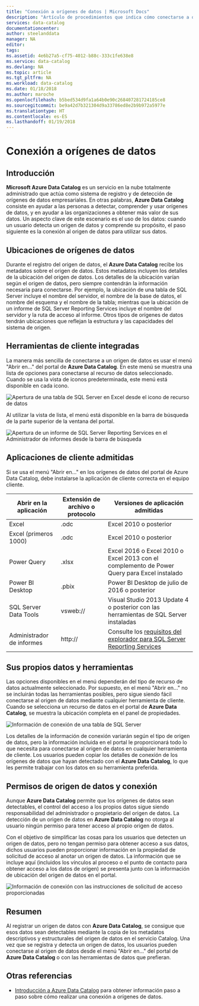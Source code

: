 ```yaml
---
title: "Conexión a orígenes de datos | Microsoft Docs"
description: "Artículo de procedimientos que indica cómo conectarse a orígenes de datos que se detectan con Azure Data Catalog."
services: data-catalog
documentationcenter: 
author: steelanddata
manager: NA
editor: 
tags: 
ms.assetid: 4e6b27a5-cf75-4012-b88c-333c1fe638e8
ms.service: data-catalog
ms.devlang: NA
ms.topic: article
ms.tgt_pltfrm: NA
ms.workload: data-catalog
ms.date: 01/18/2018
ms.author: maroche
ms.openlocfilehash: b5bed534d9fa1a64b0e90c268407281724185ce8
ms.sourcegitcommit: be9a42d7b321304d9a33786ed8e2b9b972a5977e
ms.translationtype: HT
ms.contentlocale: es-ES
ms.lasthandoff: 01/19/2018
---
```

# <a name="how-to-connect-to-data-sources"></a>Conexión a orígenes de datos
## <a name="introduction"></a>Introducción
**Microsoft Azure Data Catalog** es un servicio en la nube totalmente administrado que actúa como sistema de registro y de detección de orígenes de datos empresariales. En otras palabras, **Azure Data Catalog** consiste en ayudar a las personas a detectar, comprender y usar orígenes de datos, y en ayudar a las organizaciones a obtener más valor de sus datos. Un aspecto clave de este escenario es el uso de los datos: cuando un usuario detecta un origen de datos y comprende su propósito, el paso siguiente es la conexión al origen de datos para utilizar sus datos.

## <a name="data-source-locations"></a>Ubicaciones de orígenes de datos
Durante el registro del origen de datos, el **Azure Data Catalog** recibe los metadatos sobre el origen de datos. Estos metadatos incluyen los detalles de la ubicación del origen de datos. Los detalles de la ubicación varían según el origen de datos, pero siempre contendrán la información necesaria para conectarse. Por ejemplo, la ubicación de una tabla de SQL Server incluye el nombre del servidor, el nombre de la base de datos, el nombre del esquema y el nombre de la tabla; mientras que la ubicación de un informe de SQL Server Reporting Services incluye el nombre del servidor y la ruta de acceso al informe. Otros tipos de orígenes de datos tendrán ubicaciones que reflejan la estructura y las capacidades del sistema de origen.

## <a name="integrated-client-tools"></a>Herramientas de cliente integradas
La manera más sencilla de conectarse a un origen de datos es usar el menú "Abrir en…" del portal de **Azure Data Catalog**. En este menú se muestra una lista de opciones para conectarse al recurso de datos seleccionado.
Cuando se usa la vista de iconos predeterminada, este menú está disponible en cada icono.

 ![Apertura de una tabla de SQL Server en Excel desde el icono de recurso de datos](./media/data-catalog-how-to-connect/data-catalog-how-to-connect1.png)

Al utilizar la vista de lista, el menú está disponible en la barra de búsqueda de la parte superior de la ventana del portal.

 ![Apertura de un informe de SQL Server Reporting Services en el Administrador de informes desde la barra de búsqueda](./media/data-catalog-how-to-connect/data-catalog-how-to-connect2.png)

## <a name="supported-client-applications"></a>Aplicaciones de cliente admitidas
Si se usa el menú "Abrir en…" en los orígenes de datos del portal de Azure Data Catalog, debe instalarse la aplicación de cliente correcta en el equipo cliente.

| Abrir en la aplicación | Extensión de archivo o protocolo | Versiones de aplicación admitidas |
| --- | --- | --- |
| Excel |.odc |Excel 2010 o posterior |
| Excel (primeros 1000) |.odc |Excel 2010 o posterior |
| Power Query |.xlsx |Excel 2016 o Excel 2010 o Excel 2013 con el complemento de Power Query para Excel instalado |
| Power BI Desktop |.pbix |Power BI Desktop de julio de 2016 o posterior |
| SQL Server Data Tools |vsweb:// |Visual Studio 2013 Update 4 o posterior con las herramientas de SQL Server instaladas |
| Administrador de informes |http:// |Consulte los [requisitos del explorador para SQL Server Reporting Services](https://technet.microsoft.com/en-us/library/ms156511.aspx) |

## <a name="your-data-your-tools"></a>Sus propios datos y herramientas
Las opciones disponibles en el menú dependerán del tipo de recurso de datos actualmente seleccionado. Por supuesto, en el menú "Abrir en…" no se incluirán todas las herramientas posibles, pero sigue siendo fácil conectarse al origen de datos mediante cualquier herramienta de cliente. Cuando se selecciona un recurso de datos en el portal de **Azure Data Catalog**, se muestra la ubicación completa en el panel de propiedades.

 ![Información de conexión de una tabla de SQL Server](./media/data-catalog-how-to-connect/data-catalog-how-to-connect3.png)

Los detalles de la información de conexión variarán según el tipo de origen de datos, pero la información incluida en el portal le proporcionará todo lo que necesita para conectarse al origen de datos en cualquier herramienta de cliente. Los usuarios pueden copiar los detalles de conexión de los orígenes de datos que hayan detectado con el **Azure Data Catalog**, lo que les permite trabajar con los datos en su herramienta preferida.

## <a name="connecting-and-data-source-permissions"></a>Permisos de origen de datos y conexión
Aunque **Azure Data Catalog** permite que los orígenes de datos sean detectables, el control del acceso a los propios datos sigue siendo responsabilidad del administrador o propietario del origen de datos. La detección de un origen de datos en **Azure Data Catalog** no otorga al usuario ningún permiso para tener acceso al propio origen de datos.

Con el objetivo de simplificar las cosas para los usuarios que detecten un origen de datos, pero no tengan permiso para obtener acceso a sus datos, dichos usuarios pueden proporcionar información en la propiedad de solicitud de acceso al anotar un origen de datos. La información que se incluye aquí (incluidos los vínculos al proceso o el punto de contacto para obtener acceso a los datos de origen) se presenta junto con la información de ubicación del origen de datos en el portal.

 ![Información de conexión con las instrucciones de solicitud de acceso proporcionadas](./media/data-catalog-how-to-connect/data-catalog-how-to-connect4.png)

## <a name="summary"></a>Resumen
Al registrar un origen de datos con **Azure Data Catalog**, se consigue que esos datos sean detectables mediante la copia de los metadatos descriptivos y estructurales del origen de datos en el servicio Catalog. Una vez que se registra y detecta un origen de datos, los usuarios pueden conectarse al origen de datos desde el menú "Abrir en…" del portal de **Azure Data Catalog** o con las herramientas de datos que prefieran.

## <a name="see-also"></a>Otras referencias
* [Introducción a Azure Data Catalog](data-catalog-get-started.md) para obtener información paso a paso sobre cómo realizar una conexión a orígenes de datos.
